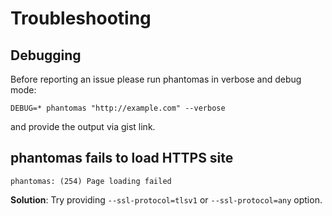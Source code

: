 Troubleshooting
===============

## Debugging

Before reporting an issue please run phantomas in verbose and debug mode:

```
DEBUG=* phantomas "http://example.com" --verbose
```

and provide the output via gist link.

## phantomas fails to load HTTPS site

```
phantomas: (254) Page loading failed
```

**Solution**: Try providing ``--ssl-protocol=tlsv1`` or ``--ssl-protocol=any`` option.
